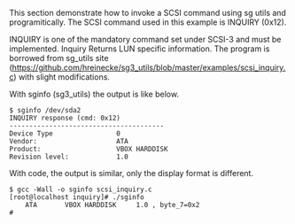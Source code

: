 This section demonstrate how to invoke a SCSI command using sg utils and 
programitically. The SCSI command used in this example is INQUIRY (0x12).

INQUIRY is one of the mandatory command set under SCSI-3 and must be 
implemented. Inquiry Returns LUN specific information. The program is borrowed
from sg_utils site (https://github.com/hreinecke/sg3_utils/blob/master/examples/scsi_inquiry.c)
with slight modifications.


With sginfo (sg3_utils) the output is like below.
```
$ sginfo /dev/sda2
INQUIRY response (cmd: 0x12)
---------------------------------------
Device Type                0
Vendor:                    ATA
Product:                   VBOX HARDDISK
Revision level:            1.0
```

With code, the output is similar, only the display format is different.
```
$ gcc -Wall -o sginfo scsi_inquiry.c
[root@localhost inquiry]# ./sginfo
    ATA       VBOX HARDDISK     1.0 , byte_7=0x2
#
```
